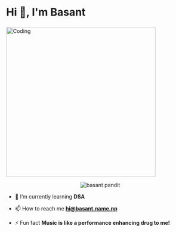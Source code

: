 <h1 align="left">Hi 👋, I'm Basant</h1>
<h3 align="left"></h3>
<img align="center" alt="Coding" width="400" src="https://r7q6w9z6.rocketcdn.me/career/wp-content/uploads/2020/03/hello.gif">
<p align="center"> <img src="https://komarev.com/ghpvc/?username=basantkumhar&label=Profile%20views&color=0e75b6&style=flat" alt="basant pandit" /> </p>

<!-- <p align="left"> <a href="https://github.com/ryo-ma/github-profile-trophy"><img src="https://github-profile-trophy.vercel.app/?username=Basantkumhaar" alt="Basant" /></a> </p> -->

- 🌱 I’m currently learning **DSA**

- 📫 How to reach me **hi@basant.name.np**

- ⚡ Fun fact **Music is like a performance enhancing drug to me!**

